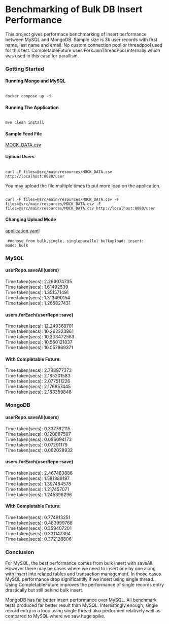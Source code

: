# Benchmarking of Bulk DB Insert Performance
This project gives performace benchmarking of insert performance between MySQL and MongoDB. Sample size is 3k user records
with first name, last name and email. No custom connection pool or threadpool used for this test. CompletableFuture uses ForkJoinThreadPool internally which was 
used in this case for parallism. 

### Getting Started

#### Running Mongo and MySQL
<code>
docker compose up -d
</code>


#### Running The Application
<code>
mvn clean install
</code>

#### Sample Feed File
[MOCK_DATA.csv](src%2Fmain%2Fresources%2FMOCK_DATA.csv)

#### Upload Users
<code>
curl -F files=@src/main/resources/MOCK_DATA.csv  http://localhost:8080/user
</code>

You may upload the file multiple times to put more load on the application.

<code>
curl -F files=@src/main/resources/MOCK_DATA.csv -F files=@src/main/resources/MOCK_DATA.csv -F files=@src/main/resources/MOCK_DATA.csv http://localhost:8080/user
</code>

#### Changing Upload Mode
[application.yaml](src%2Fmain%2Fresources%2Fapplication.yaml)<br/><br/>
<code>
##chose from bulk,single, singleparallel
bulkupload:
  insert:
    mode: bulk
</code>

### MySQL

#### userRepo.saveAll(users)
Time taken(secs): 2.266074735<br/>
Time taken(secs): 1.61492539<br/>
Time taken(secs): 1.351571491<br/>
Time taken(secs): 1.313490154<br/>
Time taken(secs): 1.265827431<br/>

#### users.forEach(userRepo::save)
Time taken(secs): 12.249369701<br/>
Time taken(secs): 10.262223861<br/>
Time taken(secs): 10.303472583<br/>
Time taken(secs): 10.560121837<br/>
Time taken(secs): 10.057869371<br/>

#### With Completable Future:
Time taken(secs): 2.788977373<br/>
Time taken(secs): 2.185201583<br/>
Time taken(secs): 2.077511226<br/>
Time taken(secs): 2.176857445<br/>
Time taken(secs): 2.183359848<br/>

### MongoDB
#### userRepo.saveAll(users)
Time taken(secs): 0.337762115<br/>
Time taken(secs): 0.120887507<br/>
Time taken(secs): 0.096094173<br/>
Time taken(secs): 0.07291179<br/>
Time taken(secs): 0.062028932<br/>

#### users.forEach(userRepo::save)
Time taken(secs): 2.467483886<br/>
Time taken(secs): 1.581889197<br/>
Time taken(secs): 1.397484578<br/>
Time taken(secs): 1.217457071<br/>
Time taken(secs): 1.245396296<br/>

#### With Completable Future:
Time taken(secs): 0.774913251<br/>
Time taken(secs): 0.483999768<br/>
Time taken(secs): 0.359407201<br/>
Time taken(secs): 0.331147394<br/>
Time taken(secs): 0.372126806<br/>

### Conclusion
For MySQL, the best performance comes from bulk insert with saveAll. However there may be cases
where we need to insert one by one along with insert into related tables and transaction management. In those cases MySQL performance drop significantlly
if we insert using single thread. Using CompletableFuture improves the performance of single records entry drastically but still behind bulk insert.

MongoDB has far better insert performance over MySQL. All benchmark tests produced far better result than MySQL. Interestingly enough, single record entry in a loop
using single thread also performed relatively well as compared to MySQL where we saw huge spike. 